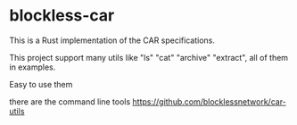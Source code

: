 # blockless-car

This is a Rust implementation of the CAR specifications.

This project support many utils like "ls" "cat" "archive" "extract", all of them in examples.

Easy to use them

there are the command line tools https://github.com/blocklessnetwork/car-utils
